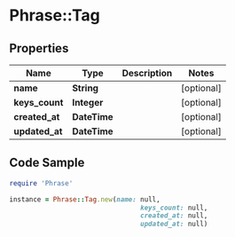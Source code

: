 # Phrase::Tag

## Properties

Name | Type | Description | Notes
------------ | ------------- | ------------- | -------------
**name** | **String** |  | [optional] 
**keys_count** | **Integer** |  | [optional] 
**created_at** | **DateTime** |  | [optional] 
**updated_at** | **DateTime** |  | [optional] 

## Code Sample

```ruby
require 'Phrase'

instance = Phrase::Tag.new(name: null,
                                 keys_count: null,
                                 created_at: null,
                                 updated_at: null)
```


